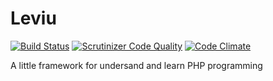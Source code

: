 # Leviu
[![Build Status](https://scrutinizer-ci.com/g/s3b4stian/framework/badges/build.png?b=master)](https://scrutinizer-ci.com/g/s3b4stian/framework/build-status/master)
[![Scrutinizer Code Quality](https://scrutinizer-ci.com/g/s3b4stian/framework/badges/quality-score.png?b=master)](https://scrutinizer-ci.com/g/s3b4stian/framework/?branch=master)
[![Code Climate](https://codeclimate.com/github/s3b4stian/framework/badges/gpa.svg)](https://codeclimate.com/github/s3b4stian/framework)

A little framework for undersand and learn PHP programming
